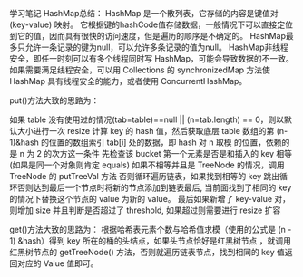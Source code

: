 学习笔记
HashMap总结：
HashMap 是一个散列表，它存储的内容是键值对 (key-value) 映射。
它根据键的hashCode值存储数据，一般情况下可以直接定位到它的值，因而具有很快的访问速度，但是遍历的顺序是不确定的。
HashMap最多只允许一条记录的键为null，可以允许多条记录的值为null。
HashMap非线程安全，即任一时刻可以有多个线程同时写 HashMap，可能会导致数据的不一致。如果需要满足线程安全，可以用
 Collections 的 synchronizedMap 方法使 HashMap 具有线程安全的能力，或者使用 ConcurrentHashMap。

put()方法大致的思路为：

如果 table 没有使用过的情况(tab=table)==null || (n=tab.length) == 0，则以默认大小进行一次 resize
计算 key 的 hash 值，然后获取底层 table 数组的第 (n-1)&hash 的位置的数组索引 tab[i] 处的数据，即 hash 对 n 取模
的位置，依赖的是 n 为 2 的次方这一条件
先检查该 bucket 第一个元素是否是和插入的 key 相等 (如果是同一个对象则肯定 equals)
如果不相等并且是 TreeNode 的情况，调用 TreeNode 的 putTreeVal 方法
否则循环遍历链表，如果找到相等的 key 跳出循环否则达到最后一个节点时将新的节点添加到链表最后, 当前面找到了相同的 
key 的情况下替换这个节点的 value 为新的 value。
最后如果新增了 key-value 对，则增加 size 并且判断是否超过了 threshold, 如果超过则需要进行 resize 扩容

get()方法大致的思路为：
根据哈希表元素个数与哈希值求模（使用的公式是 (n - 1) &hash）得到 key 所在的桶的头结点，如果头节点恰好是红黑树节点
，就调用红黑树节点的 getTreeNode() 方法，否则就遍历链表节点，找到相同的 key 值返回对应的 Value 值即可。